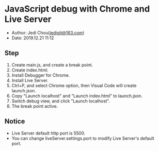 # JavaScript debug with Chrome and Live Server

* Author: Jedi Chou(jedigit@163.com)
* Date: 2019.12.21 11:12

## Step

1. Create main.js, and create a break point.
2. Create index.html.
3. Install Debugger for Chrome.
4. Install Live Server.
5. Ctrl+P, and select Chrome option, then Visual Code will create launch.json.
6. Copy "Launch localhost" and "Launch index.html" to launch.json.
7. Switch debug view, and click "Launch localhost".
8. The break point active.

## Notice

* Live Server default http port is 5500.
* You can change liveServer.settings.port to modify Live Server's default port.
